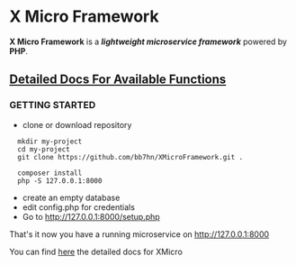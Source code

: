 # X Micro Framework

**X Micro Framework** is a ***lightweight microservice framework*** powered by **PHP**.

## [Detailed Docs For Available Functions](https://bb7hn.github.io/XMicro/)

### GETTING STARTED

- clone or download repository

```shell
  mkdir my-project
  cd my-project
  git clone https://github.com/bb7hn/XMicroFramework.git .
```

````shell
  composer install
  php -S 127.0.0.1:8000
````

- create an empty database
- edit config.php for credentials
- Go to http://127.0.0.1:8000/setup.php

That's it now you have a running microservice on http://127.0.0.1:8000

You can find [here](https://bb7hn.github.io/XMicro/) the detailed docs for XMicro